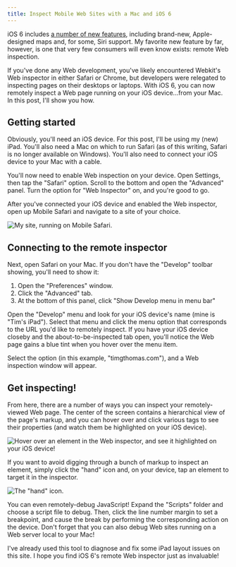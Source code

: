 ```yaml
---
title: Inspect Mobile Web Sites with a Mac and iOS 6
---
```


iOS 6 includes [a number of new features][1], including brand-new, Apple-designed maps and, for some, Siri support. My favorite new feature by far, however, is one that very few consumers will even know exists: remote Web inspection.

If you've done any Web development, you've likely encountered Webkit's Web inspector in either Safari or Chrome, but developers were relegated to inspecting pages on their desktops or laptops. With iOS 6, you can now remotely inspect a Web page running on your iOS device...from your Mac. In this post, I'll show you how.

## Getting started

Obviously, you'll need an iOS device. For this post, I'll be using my (new) iPad. You'll also need a Mac on which to run Safari (as of this writing, Safari is no longer available on Windows). You'll also need to connect your iOS device to your Mac with a cable.

You'll now need to enable Web inspection on your device. Open Settings, then tap the "Safari" option. Scroll to the bottom and open the "Advanced" panel. Turn the option for "Web Inspector" on, and you're good to go.

After you've connected your iOS device and enabled the Web inspector, open up Mobile Safari and navigate to a site of your choice.

![My site, running on Mobile Safari.][a]

## Connecting to the remote inspector

Next, open Safari on your Mac. If you don't have the "Develop" toolbar showing, you'll need to show it:

1. Open the "Preferences" window.
2. Click the "Advanced" tab.
3. At the bottom of this panel, click "Show Develop menu in menu bar"

Open the "Develop" menu and look for your iOS device's name (mine is "Tim's iPad"). Select that menu and click the menu option that corresponds to the URL you'd like to remotely inspect. If you have your iOS device closeby and the about-to-be-inspected tab open, you'll notice the Web page gains a blue tint when you hover over the menu item.

Select the option (in this example, "timgthomas.com"), and a Web inspection window will appear.

## Get inspecting!

From here, there are a number of ways you can inspect your remotely-viewed Web page. The center of the screen contains a hierarchical view of the page's markup, and you can hover over and click various tags to see their properties (and watch them be highlighted on your iOS device).

![Hover over an element in the Web inspector, and see it highlighted on your iOS device!][b]

If you want to avoid digging through a bunch of markup to inspect an element, simply click the "hand" icon and, on your device, tap an element to target it in the inspector.

![The "hand" icon.][c]

You can even remotely-debug JavaScript! Expand the "Scripts" folder and choose a script file to debug. Then, click the line number margin to set a breakpoint, and cause the break by performing the corresponding action on the device. Don't forget that you can also debug Web sites running on a Web server local to your Mac!

I've already used this tool to diagnose and fix some iPad layout issues on this site. I hope you find iOS 6's remote Web inspector just as invaluable!

[1]: http://www.apple.com/ios/

[a]: $/2012-09-19-01.png
[b]: $/2012-09-19-02.png
[c]: $/2012-09-19-03.png
